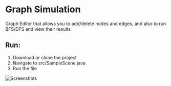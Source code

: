 # Graph Simulation

Graph Editor that allows you to add/delete nodes and edges, and also to run BFS/DFS and view their results

## Run:
1. Download or clone the project
2. Navigate to src/SampleScene.java
3. Run the file

![Screenshots](img.jpg?raw=true "Screenshot")